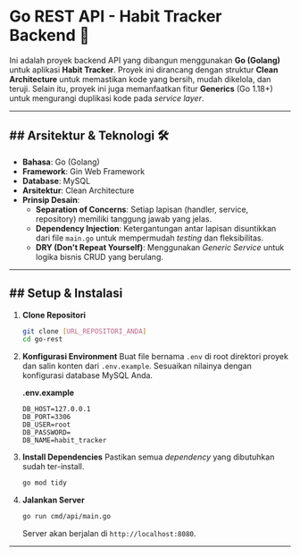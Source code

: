 # Go REST API - Habit Tracker Backend 🚀

Ini adalah proyek backend API yang dibangun menggunakan **Go (Golang)** untuk aplikasi **Habit Tracker**. Proyek ini dirancang dengan struktur **Clean Architecture** untuk memastikan kode yang bersih, mudah dikelola, dan teruji. Selain itu, proyek ini juga memanfaatkan fitur **Generics** (Go 1.18+) untuk mengurangi duplikasi kode pada *service layer*.

-----

## \#\# Arsitektur & Teknologi 🛠️

  * **Bahasa**: Go (Golang)
  * **Framework**: Gin Web Framework
  * **Database**: MySQL
  * **Arsitektur**: Clean Architecture
  * **Prinsip Desain**:
      * **Separation of Concerns**: Setiap lapisan (handler, service, repository) memiliki tanggung jawab yang jelas.
      * **Dependency Injection**: Ketergantungan antar lapisan disuntikkan dari file `main.go` untuk mempermudah *testing* dan fleksibilitas.
      * **DRY (Don't Repeat Yourself)**: Menggunakan *Generic Service* untuk logika bisnis CRUD yang berulang.

-----

## \#\# Setup & Instalasi

1.  **Clone Repositori**

    ```bash
    git clone [URL_REPOSITORI_ANDA]
    cd go-rest
    ```

2.  **Konfigurasi Environment**
    Buat file bernama `.env` di root direktori proyek dan salin konten dari `.env.example`. Sesuaikan nilainya dengan konfigurasi database MySQL Anda.

    **.env.example**

    ```env
    DB_HOST=127.0.0.1
    DB_PORT=3306
    DB_USER=root
    DB_PASSWORD=
    DB_NAME=habit_tracker
    ```

3.  **Install Dependencies**
    Pastikan semua *dependency* yang dibutuhkan sudah ter-install.

    ```bash
    go mod tidy
    ```

4.  **Jalankan Server**

    ```bash
    go run cmd/api/main.go
    ```

    Server akan berjalan di `http://localhost:8080`.

-----
